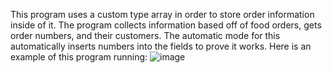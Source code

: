 This program uses a custom type array in order to store order information inside of it. 
The program collects information based off of food orders, gets order numbers, and their customers. 
The automatic mode for this automatically inserts numbers into the fields to prove it works. Here is an example of this program running:
![image](https://github.com/IRPCode/FoodDeliveryService/assets/149165168/a22a7bd4-38d2-4014-861d-c2ee0b1d5b7f)
